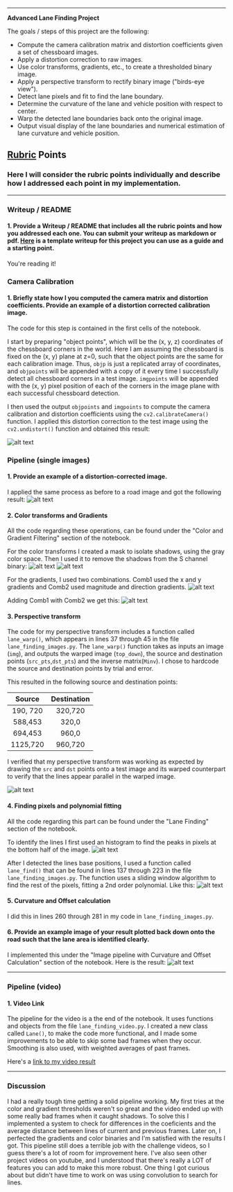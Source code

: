 
---

**Advanced Lane Finding Project**

The goals / steps of this project are the following:

* Compute the camera calibration matrix and distortion coefficients given a set of chessboard images.
* Apply a distortion correction to raw images.
* Use color transforms, gradients, etc., to create a thresholded binary image.
* Apply a perspective transform to rectify binary image ("birds-eye view").
* Detect lane pixels and fit to find the lane boundary.
* Determine the curvature of the lane and vehicle position with respect to center.
* Warp the detected lane boundaries back onto the original image.
* Output visual display of the lane boundaries and numerical estimation of lane curvature and vehicle position.

[//]: # (Image References)

[image1]: ./output_images/chess_undist.JPG "Undistorted"
[image2]: ./output_images/road_undst.JPG "Road Transformed"
[image3]: ./output_images/shadow_mask.JPG "Shadow Masking"
[image4]: ./output_images/masked_binary.JPG "Masking Result"
[image5]: ./output_images/gradients.JPG "Gradient combinations"
[image6]: ./output_images/gradients_comb.JPG "Final Gradient"
[image7]: ./output_images/warped_lines.JPG "Perspective Transform"
[image8]: ./output_images/histogram.JPG "Find Base Points"
[image9]: ./output_images/sliding_boxes.JPG "Lane Finding"
[image10]: ./output_images/final_lane.JPG "Final result"
[video1]: ./final_video.mp4 "Video"

## [Rubric](https://review.udacity.com/#!/rubrics/571/view) Points

### Here I will consider the rubric points individually and describe how I addressed each point in my implementation.  

---

### Writeup / README

#### 1. Provide a Writeup / README that includes all the rubric points and how you addressed each one.  You can submit your writeup as markdown or pdf.  [Here](https://github.com/udacity/CarND-Advanced-Lane-Lines/blob/master/writeup_template.md) is a template writeup for this project you can use as a guide and a starting point.  

You're reading it!

### Camera Calibration

#### 1. Briefly state how I you computed the camera matrix and distortion coefficients. Provide an example of a distortion corrected calibration image.

The code for this step is contained in the first cells of the notebook.

I start by preparing "object points", which will be the (x, y, z) coordinates of the chessboard corners in the world. Here I am assuming the chessboard is fixed on the (x, y) plane at z=0, such that the object points are the same for each calibration image.  Thus, `objp` is just a replicated array of coordinates, and `objpoints` will be appended with a copy of it every time I successfully detect all chessboard corners in a test image.  `imgpoints` will be appended with the (x, y) pixel position of each of the corners in the image plane with each successful chessboard detection.  

I then used the output `objpoints` and `imgpoints` to compute the camera calibration and distortion coefficients using the `cv2.calibrateCamera()` function.  I applied this distortion correction to the test image using the `cv2.undistort()` function and obtained this result: 

![alt text][image1]

### Pipeline (single images)

#### 1. Provide an example of a distortion-corrected image.

I applied the same process as before to a road image and got the following result:
![alt text][image2]

#### 2. Color transforms and Gradients 

All the code regarding these operations, can be found under the "Color and Gradient Filtering" section of the notebook.

For the color transforms I created a mask to isolate shadows, using the gray color space. Then I used it to remove the shadows from the S channel binary:
![alt text][image3]
![alt text][image4]

For the gradients, I used two combinations. Comb1 used the x and y gradients and Comb2 used magnitude and direction gradients.
![alt text][image5]

Adding Comb1 with Comb2 we get this:
![alt text][image6]



#### 3. Perspective transform 

The code for my perspective transform includes a function called `lane_warp()`, which appears in lines 37 through 45 in the file `lane_finding_images.py`.  The `lane_warp()` function takes as inputs an image (`img`), and outputs the warped image (`top_down`), the source and destination points (`src_pts`,`dst_pts`) and the inverse matrix(`Minv`). I chose to hardcode the source and destination points by trial and error.

This resulted in the following source and destination points:

| Source        | Destination   | 
|:-------------:|:-------------:| 
| 190, 720      | 320,720       | 
| 588,453       | 320,0         |
| 694,453       | 960,0         |
| 1125,720      | 960,720       |

I verified that my perspective transform was working as expected by drawing the `src` and `dst` points onto a test image and its warped counterpart to verify that the lines appear parallel in the warped image.

![alt text][image7]

#### 4. Finding pixels and polynomial fitting

All the code regarding this part can be found under the "Lane Finding" section of the notebook.

To identify the lines I first used an histogram to find the peaks in pixels at the bottom half of the image.
![alt text][image8]

After I detected the lines base positions, I used a function called `lane_find()` that can be found in lines 137 through 223 in the file `lane_finding_images.py`. The function uses a sliding window algorithm to find the rest of the pixels, fitting a 2nd order polynomial. Like this:
![alt text][image9]


#### 5. Curvature and Offset calculation
I did this in lines 260 through 281 in my code in `lane_finding_images.py`.

#### 6. Provide an example image of your result plotted back down onto the road such that the lane area is identified clearly.

I implemented this under the "Image pipeline with Curvature and Offset Calculation" section of the notebook. Here is the result:
![alt text][image10]

---

### Pipeline (video)

#### 1. Video Link
The pipeline for the video is a the end of the notebook. It uses functions and objects from the file `lane_finding_video.py`.
I created a new class called `Lane()`, to make the code more functional, and I made some improvements to be able to skip some bad frames when they occur. Smoothing is also used, with weighted averages of past frames.

Here's a [link to my video result](./project_video.mp4)

---

### Discussion

I had a really tough time getting a solid pipeline working. My first tries at the color and gradient thresholds weren't so great and the video ended up with some really bad frames when it caught shadows. To solve this I implemented a system to check for differences in the coeficients and the average distance between lines of current and previous frames. Later on, I perfected the gradients and color binaries and I'm satisfied with the results I got. This pipeline still does a terrible job with the challenge videos, so I guess there's a lot of room for improvement here. I've also seen other project videos on youtube, and I understood that there's really a LOT of features you can add to make this more robust. One thing I got curious about but didn't have time to work on was using convolution to search for lines.
